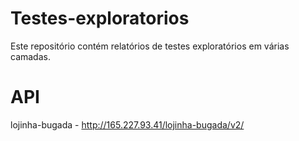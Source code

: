 # Testes-exploratorios

Este repositório contém relatórios de testes exploratórios em várias camadas.

# API

lojinha-bugada - http://165.227.93.41/lojinha-bugada/v2/
